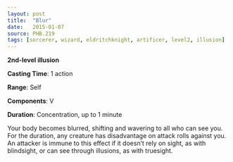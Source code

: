 ```yaml
---
layout: post
title:  "Blur"
date:   2015-01-07
source: PHB.219
tags: [sorcerer, wizard, eldritchknight, artificer, level2, illusion]
---
```


**2nd-level illusion**

**Casting Time**: 1 action

**Range**: Self

**Components**: V

**Duration**: Concentration, up to 1 minute

Your body becomes blurred, shifting and wavering to all who can see you. For the duration, any creature has disadvantage on attack rolls against you. An attacker is immune to this effect if it doesn’t rely on sight, as with blindsight, or can see through illusions, as with truesight.
